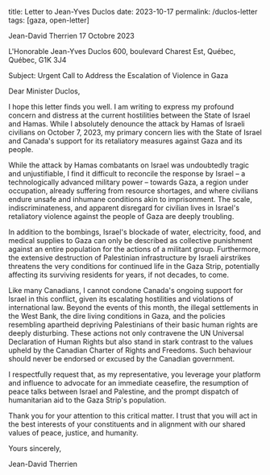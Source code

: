 title: Letter to Jean-Yves Duclos
date: 2023-10-17
permalink: /duclos-letter
tags: [gaza, open-letter]

Jean-David Therrien
17 Octobre 2023

L'Honorable Jean-Yves Duclos
600, boulevard Charest Est,
Québec, Québec, G1K 3J4


Subject: Urgent Call to Address the Escalation of Violence in Gaza

Dear Minister Duclos,

I hope this letter finds you well. I am writing to express my profound concern and distress at the current hostilities between the State of Israel and Hamas. While I absolutely denounce the attack by Hamas of Israeli civilians on October 7, 2023, my primary concern lies with the State of Israel and Canada's support for its retaliatory measures against Gaza and its people. 

While the attack by Hamas combatants on Israel was undoubtedly tragic and unjustifiable, I find it difficult to reconcile the response by Israel – a technologically advanced military power – towards Gaza, a region under occupation, already suffering from resource shortages, and where civilians endure unsafe and inhumane conditions akin to imprisonment. The scale, indiscriminateness, and apparent disregard for civilian lives in Israel's retaliatory violence against the people of Gaza are deeply troubling. 

In addition to the bombings, Israel's blockade of water, electricity, food, and medical supplies to Gaza can only be described as collective punishment against an entire population for the actions of a militant group. Furthermore, the extensive destruction of Palestinian infrastructure by Israeli airstrikes threatens the very conditions for continued life in the Gaza Strip, potentially affecting its surviving residents for years, if not decades, to come.  

Like many Canadians, I cannot condone Canada's ongoing support for Israel in this conflict, given its escalating hostilities and violations of international law. Beyond the events of this month, the illegal settlements in the West Bank, the dire living conditions in Gaza, and the policies resembling apartheid depriving Palestinians of their basic human rights are deeply disturbing. These actions not only contravene the UN Universal Declaration of Human Rights but also stand in stark contrast to the values upheld by the Canadian Charter of Rights and Freedoms. Such behaviour should never be endorsed or excused by the Canadian government.

I respectfully request that, as my representative, you leverage your platform and influence to advocate for an immediate ceasefire, the resumption of peace talks between Israel and Palestine, and the prompt dispatch of humanitarian aid to the Gaza Strip's population.

Thank you for your attention to this critical matter. I trust that you will act in the best interests of your constituents and in alignment with our shared values of peace, justice, and humanity.

Yours sincerely,

Jean-David Therrien